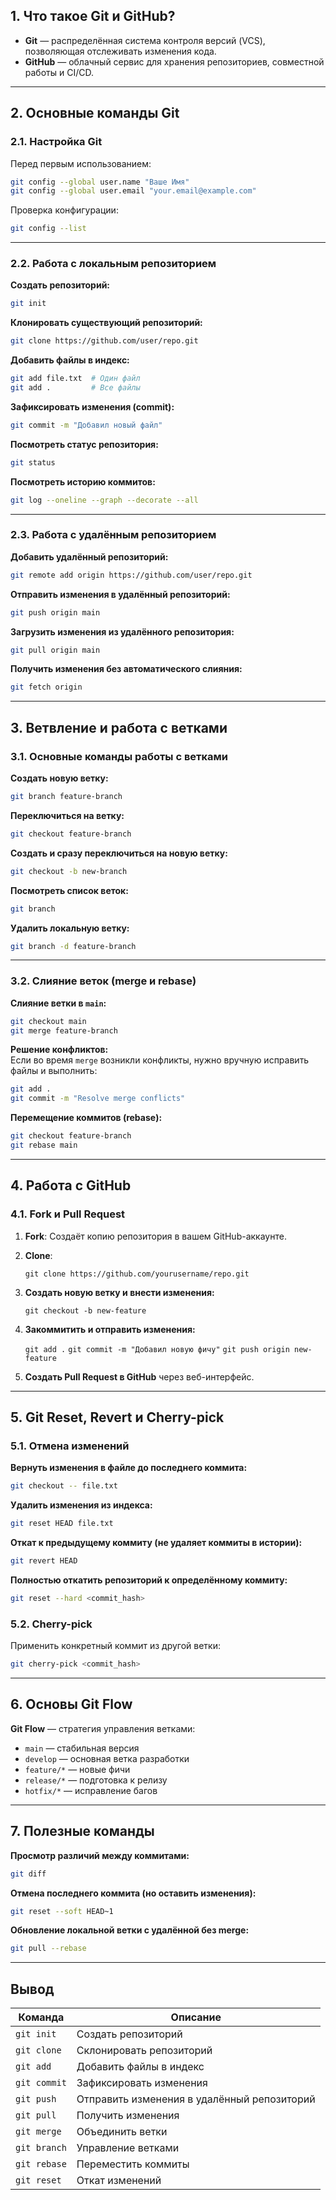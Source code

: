 ## **1. Что такое Git и GitHub?**

- **Git** — распределённая система контроля версий (VCS), позволяющая отслеживать изменения кода.
- **GitHub** — облачный сервис для хранения репозиториев, совместной работы и CI/CD.

---
## **2. Основные команды Git**

### **2.1. Настройка Git**

Перед первым использованием:

```sh
git config --global user.name "Ваше Имя"
git config --global user.email "your.email@example.com"

```

Проверка конфигурации:

```sh
git config --list

```

---

### **2.2. Работа с локальным репозиторием**

**Создать репозиторий:**

```sh
git init

```

**Клонировать существующий репозиторий:**

```sh
git clone https://github.com/user/repo.git

```

**Добавить файлы в индекс:**

```sh
git add file.txt  # Один файл
git add .         # Все файлы

```

**Зафиксировать изменения (commit):**

```sh
git commit -m "Добавил новый файл"

```

**Посмотреть статус репозитория:**

```sh
git status

```

**Посмотреть историю коммитов:**

```sh
git log --oneline --graph --decorate --all

```

---

### **2.3. Работа с удалённым репозиторием**

**Добавить удалённый репозиторий:**

```sh
git remote add origin https://github.com/user/repo.git
```
**Отправить изменения в удалённый репозиторий:**

```sh
git push origin main
```
**Загрузить изменения из удалённого репозитория:**

```sh
git pull origin main

```

**Получить изменения без автоматического слияния:**

```sh
git fetch origin

```

---

## **3. Ветвление и работа с ветками**

### **3.1. Основные команды работы с ветками**

**Создать новую ветку:**

```sh
git branch feature-branch

```

**Переключиться на ветку:**

```sh
git checkout feature-branch

```

**Создать и сразу переключиться на новую ветку:**

```sh
git checkout -b new-branch

```

**Посмотреть список веток:**

```sh
git branch
```
**Удалить локальную ветку:**

```sh
git branch -d feature-branch

```

---

### **3.2. Слияние веток (merge и rebase)**

**Слияние ветки в `main`:**

```sh
git checkout main
git merge feature-branch

```

**Решение конфликтов:**  
Если во время `merge` возникли конфликты, нужно вручную исправить файлы и выполнить:

```sh
git add .
git commit -m "Resolve merge conflicts"

```

**Перемещение коммитов (rebase):**

```sh
git checkout feature-branch
git rebase main

```

---

## **4. Работа с GitHub**

### **4.1. Fork и Pull Request**

1. **Fork**: Создаёт копию репозитория в вашем GitHub-аккаунте.
2. **Clone**:
    
    `git clone https://github.com/yourusername/repo.git`
    
3. **Создать новую ветку и внести изменения:**
    
    `git checkout -b new-feature`
    
4. **Закоммитить и отправить изменения:**
    
    `git add .`
    `git commit -m "Добавил новую фичу"`
    `git push origin new-feature`
    
5. **Создать Pull Request в GitHub** через веб-интерфейс.

---

## **5. Git Reset, Revert и Cherry-pick**

### **5.1. Отмена изменений**

**Вернуть изменения в файле до последнего коммита:**

```sh
git checkout -- file.txt

```

**Удалить изменения из индекса:**

```sh
git reset HEAD file.txt

```

**Откат к предыдущему коммиту (не удаляет коммиты в истории):**

```sh
git revert HEAD

```

**Полностью откатить репозиторий к определённому коммиту:**

```sh
git reset --hard <commit_hash>

```

### **5.2. Cherry-pick**

Применить конкретный коммит из другой ветки:

```sh
git cherry-pick <commit_hash>

```

---

## **6. Основы Git Flow**

**Git Flow** — стратегия управления ветками:

- `main` — стабильная версия
- `develop` — основная ветка разработки
- `feature/*` — новые фичи
- `release/*` — подготовка к релизу
- `hotfix/*` — исправление багов

---

## **7. Полезные команды**

**Просмотр различий между коммитами:**

```sh
git diff

```

**Отмена последнего коммита (но оставить изменения):**

```sh
git reset --soft HEAD~1

```

**Обновление локальной ветки с удалённой без merge:**

```sh
git pull --rebase

```

---

## **Вывод**

|Команда|Описание|
|---|---|
|`git init`|Создать репозиторий|
|`git clone`|Склонировать репозиторий|
|`git add`|Добавить файлы в индекс|
|`git commit`|Зафиксировать изменения|
|`git push`|Отправить изменения в удалённый репозиторий|
|`git pull`|Получить изменения|
|`git merge`|Объединить ветки|
|`git branch`|Управление ветками|
|`git rebase`|Переместить коммиты|
|`git reset`|Откат изменений|
